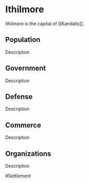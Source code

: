 # Ithilmore
Ithilmore is the capital of [[Kandallo]].

## Population
Description

## Government
Description

## Defense
Description

## Commerce
Description

## Organizations
Description

#Settlement